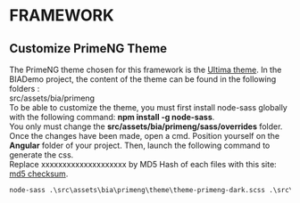 # FRAMEWORK

## Customize PrimeNG Theme
The PrimeNG theme chosen for this framework is the <a href="https://www.primefaces.org/ultima-ng/">Ultima theme</a>.
In the BIADemo project, the content of the theme can be found in the following folders :<br/>
src/assets/bia/primeng<br/>
To be able to customize the theme, you must first install node-sass globally with the following command: <b>npm install -g node-sass</b>.<br/>
You only must change the <b>src/assets/bia/primeng/sass/overrides</b> folder.<br/>
Once the changes have been made, open a cmd. Position yourself on the <b>Angular</b> folder of your project. Then, launch the following command to generate the css.<br/>
Replace xxxxxxxxxxxxxxxxxxxx by MD5 Hash of each files with this site: <a href="https://emn178.github.io/online-tools/md5_checksum.html">md5 checksum</a>.  
``` cmd
node-sass .\src\assets\bia\primeng\theme\theme-primeng-dark.scss .\src\assets\bia\primeng\theme\theme-primeng-dark.xxxxxxxxxxxxxxxxxxxx.css --output-style compressed && node-sass .\src\assets\bia\primeng\layout\css\layout-primeng-dark.scss .\src\assets\bia\primeng\layout\css\layout-primeng-dark.xxxxxxxxxxxxxxxxxxxx.css --output-style compressed && node-sass .\src\assets\bia\primeng\theme\theme-primeng-light.scss .\src\assets\bia\primeng\theme\theme-primeng-light.xxxxxxxxxxxxxxxxxxxx.css --output-style compressed && node-sass .\src\assets\bia\primeng\layout\css\layout-primeng-light.scss .\src\assets\bia\primeng\layout\css\layout-primeng-light.xxxxxxxxxxxxxxxxxxxx.css --output-style compressed
```